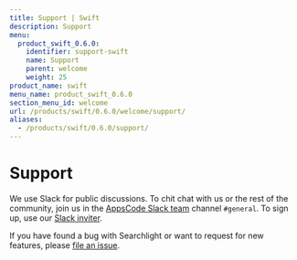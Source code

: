 ```yaml
---
title: Support | Swift
description: Support
menu:
  product_swift_0.6.0:
    identifier: support-swift
    name: Support
    parent: welcome
    weight: 25
product_name: swift
menu_name: product_swift_0.6.0
section_menu_id: welcome
url: /products/swift/0.6.0/welcome/support/
aliases:
  - /products/swift/0.6.0/support/
---
```


# Support

We use Slack for public discussions. To chit chat with us or the rest of the community, join us in the [AppsCode Slack team](https://appscode.slack.com/messages/C0XQFLGRM/details/) channel `#general`. To sign up, use our [Slack inviter](https://slack.appscode.com/).

If you have found a bug with Searchlight or want to request for new features, please [file an issue](https://github.com/appscode/swift/issues/new).
